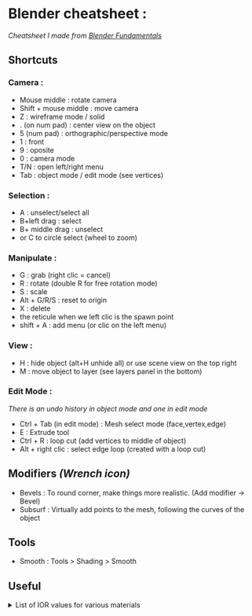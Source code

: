 # Blender cheatsheet :

*Cheatsheet I made from [Blender Fundamentals](https://www.youtube.com/playlist?list=PLa1F2ddGya_8V90Kd5eC5PeBjySbXWGK1)*

## Shortcuts

### Camera :
- Mouse middle : rotate camera
- Shift + mouse middle : move camera
- Z : wireframe mode / solid
- . (on num pad) : center view on the object
- 5 (num pad) : orthographic/perspective mode
- 1 : front
- 9 : oposite
- 0 : camera mode
- T/N : open left/right menu 
- Tab : object mode / edit mode (see vertices)

### Selection :
- A : unselect/select all
- B+left drag : select
- B+ middle drag : unselect
- or C to circle select (wheel to zoom) 

### Manipulate :
- G : grab (right clic = cancel)
- R : rotate (double R for free rotation mode)
- S : scale
- Alt + G/R/S : reset to origin
- X : delete
- the reticule when we left clic is the spawn point
- shift + A : add menu (or clic on the left menu)

### View :
- H : hide object (alt+H unhide all) or use scene view on the top right
- M : move object to layer (see layers panel in the bottom)

### Edit Mode :
*There is an undo history in object mode and one in edit mode*
- Ctrl + Tab (in edit mode) : Mesh select mode (face,vertex,edge)
- E : Extrude tool
- Ctrl + R : loop cut (add vertices to middle of object)
- Alt + right clic : select edge loop (created with a loop cut)


## Modifiers *(Wrench icon)*
- Bevels : To round corner, make things more realistic. (Add modifier -> Bevel)
- Subsurf : Virtually add  points to the mesh, following the curves of the object

## Tools
- Smooth : Tools > Shading > Smooth

## Useful
<details><summary>List of IOR values for various materials</summary>
<p>
* Acetone 1.36 
* Actinolite 1.618 
* Agate 1.544 
* Agate, Moss 1.540 
* Air 1.0002926 
* Alcohol 1.329 
* Alexandrite 1.745 
* Aluminum 1.44 
* Amber 1.546 
* Amblygonite 1.611 
* Amethyst 1.544 
* Anatase 2.490 
* Andalusite 1.641 
* Anhydrite 1.571 
* Apatite 1.632 
* Apophyllite 1.536 
* Aquamarine 1.577 
* Aragonite 1.530 
* Argon 1.000281 
* Asphalt 1.635 
* Augelite 1.574 
* Axinite 1.675 
* Azurite 1.730 
* Barite 1.636 
* Barytocalcite 1.684 
* Benitoite 1.757 
* Benzene 1.501 
* Beryl 1.577 
* Beryllonite 1.553 
* Brazilianite 1.603 
* Bromine (liq) 1.661 
* Bronze 1.18 
* Calcite 1.486 
* Cancrinite 1.491 
* Carbon Dioxide (gas) 1.000449 
* Carbon Disulfide 1.628 
* Carbon Tetrachloride 1.460 
* Cassiterite 1.997 
* Celestite 1.622 
* Cerussite 1.804 
* Ceylanite 1.770 
* Chalcedony 1.530 
* Chalk 1.510 
* Chalybite 1.630 
* Chlorine (gas) 1.000768 
* Chlorine (liq) 1.385 
* Chrome Green 2.4 
* Chrome Red 2.42 
* Chrome Yellow 2.31 
* Chromium 2.97 
* Chrysoberyl 1.745 
* Chrysocolla 1.500 
* Chrysoprase 1.534 
* Citrine 1.550 
* Clinozoisite 1.724 
* Cobalt Blue 1.74 
* Cobalt Green 1.97 
* Cobalt Violet 1.71 
* Colemanite 1.586 
* Copper 1.10 
* Copper Oxide 2.705 
* Coral 1.486 
* Cordierite 1.540 
* Corundum 1.766 
* Crocoite 2.310 
* Crystal 2.00 
* Cuprite 2.850 
* Danburite 1.633 
* Diamond 2.417 
* Diopside 1.680 
* Dolomite 1.503 
* Dumortierite 1.686 
* Ebonite 1.66 
* Ekanite 1.600 
* Elaeolite 1.532 
* Emerald 1.576 
* Emerald, Synth flux 1.561 
* Emerald, Synth hydro 1.568 
* Enstatite 1.663 
* Epidote 1.733 
* Ethanol 1.36 
* Ethyl Alcohol 1.36 
* Euclase 1.652 
* Feldspar, Adventurine 1.532 
* Feldspar, Albite 1.525 
* Feldspar, Amazonite 1.525 
* Feldspar, Labradorite 1.565 
* Feldspar, Microcline 1.525 
* Feldspar, Oligoclase 1.539 
* Feldspar, orthoclase 1.525 
* Fluoride 1.56 
* Fluorite 1.434 
* Formica 1.47 
* Garnet, Almandine 1.760 
* Garnet, Almandite 1.790 
* Garnet, Andradite 1.820 
* Garnet, Demantoid 1.880 
* Garnet, Grossular 1.738 
* Garnet, Hessonite 1.745 
* Garnet, Rhodolite 1.760 
* Garnet, Spessartite 1.810 
* Gaylussite 1.517 
* Glass 1.51714 
* Glass, Albite 1.4890 
* Glass, Crown 1.520 
* Glass, Crown, Zinc 1.517 
* Glass, Flint, Dense 1.66 
* Glass, Flint, Heaviest 1.89 
* Glass, Flint, Heavy 1.65548 
* Glass, Flint, Lanthanum 1.80 
* Glass, Flint, Light 1.58038 
* Glass, Flint, Medium 1.62725 
* Glycerine 1.473 
* Gold 0.47 
* Hambergite 1.559 
* Hauynite 1.502 
* Helium 1.000036 
* Hematite 2.940 
* Hemimorphite 1.614 
* Hiddenite 1.655 
* Howlite 1.586 
* Hydrogen (gas) 1.000140 
* Hydrogen (liq) 1.0974 
* Hypersthene 1.670 
* Ice 1.309 
* Idocrase 1.713 
* Iodine Crystal 3.34 
* Iolite 1.548 
* Iron 1.51 
* Ivory 1.540 
* Jade, Nephrite 1.610 
* Jadeite 1.665 
* Jasper 1.540 
* Jet 1.660 
* Kornerupine 1.665 
* Kunzite 1.655 
* Kyanite 1.715 
* Lapis Gem 1.500 
* Lapis Lazuli 1.61 
* Lazulite 1.615 
* Lead 2.01 
* Leucite 1.509 
* Magnesite 1.515 
* Malachite 1.655 
* Meerschaum 1.530 
* Mercury (liq) 1.62 
* Methanol 1.329 
* Moldavite 1.500 
* Moonstone, Adularia 1.525 
* Moonstone, Albite 1.535 
* Natrolite 1.480 
* Nephrite 1.600 
* Nitrogen (gas) 1.000297 
* Nitrogen (liq) 1.2053 
* Nylon 1.53 
* Obsidian 1.489 
* Olivine 1.670 
* Onyx 1.486 
* Opal 1.450 
* Oxygen (gas) 1.000276 
* Oxygen (liq) 1.221 
* Painite 1.787 
* Pearl 1.530 
* Periclase 1.740 
* Peridot 1.654 
* Peristerite 1.525 
* Petalite 1.502 
* Phenakite 1.650 
* Phosgenite 2.117 
* Plastic 1.460 
* Plexiglas 1.50 
* Polystyrene 1.55 
* Prase 1.540 
* Prasiolite 1.540 
* Prehnite 1.610 
* Proustite 2.790 
* Purpurite 1.840 
* Pyrite 1.810 
* Pyrope 1.740 
* Quartz 1.544 
* Quartz, Fused 1.45843 
* Rhodizite 1.690 
* Rhodonite 1.735 
* Rock Salt 1.544 
* Rubber, Natural 1.5191 
* Ruby 1.760 
* Rutile 2.62 
* Sanidine 1.522 
* Sapphire 1.760 
* Scapolite 1.540 
* Scapolite, Yellow 1.555 
* Scheelite 1.920 
* Selenium, Amorphous 2.92 
* Serpentine 1.560 
* Shell 1.530 
* Silicon 4.24 
* Sillimanite 1.658 
* Silver 0.18 
* Sinhalite 1.699 
* Smaragdite 1.608 
* Smithsonite 1.621 
* Sodalite 1.483 
* Sodium Chloride 1.544 
* Sphalerite 2.368 
* Sphene 1.885 
* Spinel 1.712 
* Spodumene 1.650 
* Staurolite 1.739 
* Steatite 1.539 
* Steel 2.50 
* Stichtite 1.520 
* Strontium Titanate 2.410 
* Styrofoam 1.595 
* Sulphur 1.960 
* Synthetic Spinel 1.730 
* Taaffeite 1.720 
* Tantalite 2.240 
* Tanzanite 1.691 
* Teflon 1.35 
* Thomsonite 1.530 
* Tiger eye 1.544 
* Topaz 1.620 
* Topaz, Blue 1.610 
* Topaz, Pink 1.620 
* Topaz, White 1.630 
* Topaz, Yellow 1.620 
* Tourmaline 1.624 
* Tremolite 1.600 
* Tugtupite 1.496 
* Turpentine 1.472 
* Turquoise 1.610 
* Ulexite 1.490 
* Uvarovite 1.870 
* Variscite 1.550 
* Vivianite 1.580 
* Wardite 1.590 
* Water (gas) 1.000261 
* Water 100'C 1.31819 
* Water 20'C 1.33335 
* Water 35'C (Room temp) 1.33157 
* Willemite 1.690 
* Witherite 1.532 
* Wulfenite 2.300 
* Zincite 2.010 
* Zircon, High 1.960 
* Zircon, Low 1.800 
* Zirconia, Cubic 2.170 
* 
* Liquids 
* Acetone 1.36 
* Alcohol, Ethyl (grain) 1.36 
* Alcohol, Methyl (wood) 1.329 
* Beer 1.345 
* Carbonated Beverages 1.34 - 1.356 
* Fruit Juice 
* Chlorine (liq) 1.385 
* Cranberry Juice (25%) 1.351 
* Glycerin 1.473 
* Honey, 13% water content 1.504 
* Honey, 17% water content 1.494 
* Honey, 21% water content 1.484 
* Ice 1.309 
* Milk 1.35 
* Oil, Clove 1.535 
* Oil, Lemon 1.481 
* Oil, Neroli 1.482 
* Oil, Orange 1.473 
* Oil, Safflower 1.466 
* Oil, vegetable (50° C) 1.47 
* Oil of Wintergreen 1.536 
* Rum, White 1.361 
* Shampoo 1.362 
* Sugar Solution 30% 1.38 
* Sugar Solution 80% 1.49 
* Turpentine 1.472 
* Vodka 1.363 
* Water (0° C) 1.33346 
* Water (100° C) 1.31766 
* Water (20° C) 1.33283 
* Whisky 1.356 
* 
* Minerals & Gemstones 
* Alexandrite 1.746 - 1.755 
* Almandine 1.75 - 1.83 
* Amber 1.539 - 1.545 
* Amethyst 1.532 - 1.554 
* Ammolite 1.52 -1.68 
* Andalusite 1.629 - 1.650 
* Apatite 1.632 - 1.42 
* Aquamarine 1.567-1.590 
* Axenite 1.674 - 1.704 
* Beryl 1.57 - 1.60 
* Beryl, Red 1.570 - 1.598 
* Chalcedony 1.544 - 1.553 
* Chrome Tourmaline, 1.61 - 1.64 
* Citrine 1.532 - 1.554 
* Clinohumite 1.625 - 1.675 
* Coral 1.486 - 1.658 
* Crystal 2.000 
* Crysoberyl, Catseye 1.746 - 1.755 
* Danburite 1.627 - 1.641 
* Diamond 2.417 
* Emerald 1.560 - 1.605 
* Emerald Catseye 1.560 - 1.605 
* Flourite 1.434 
* Garnet, Andradite 1.88 - 1.94 
* Garnet, Demantiod 1.880 - 1.9 
* Garnet, Mandarin 1.790 - 1.8 
* Garnet, Pyrope 1.73 - 1.76 
* Garnet, Rhodolite 1.740 - 1.770 
* Garnet, Tsavorite 1.739 - 1.744 
* Garnet, Uvarovite 1.74 - 1.87 
* Hauyn 1.490 - 1.505 
* Iolite 1.522 - 1.578 
* Jade, Jadeite 1.64 - 1.667 
* Jade, Nephrite 1.600 - 1.641 
* Jet 1.660 
* Kunzite 1.660 - 1.676 
* Labradorite 1.560 - 1.572 
* Lapis Lazuli 1.50 - 1.55 
* Moonstone 1.518 - 1.526 
* Morganite 1.585 - 1.594 
* Obsidian 1.50 
* Opal, Black 1.440 - 1.460 
* Opal, Fire 1.430 - 1.460 
* Opal, White 1.440 - 1.460 
* Oregon Sunstone 1.560 - 1.572 
* Padparadja 1.760 - 1.773 
* Peridot 1.635 - 1.690 
* Quartz 1.544 - 1.553 
* Ruby 1.757 - 1.779 
* Sapphire 1.757 - 1.779 
* Sapphire, Star 1.760 - 1.773 
* Spessarite 1.79 - 1.81 
* Spinel 1.712 - 1.717 
* Spinel, Blue 1.712 - 1.747 
* Spinel, Red 1.708 - 1.735 
* Star Ruby 1.76 - 1.773 
* Tanzanite 1.690-1.7 
* Tanzanite 1.692 - 1.700 
* Topaz 1.607 - 1.627 
* Topaz, Imperial 1.605-1.640 
* Tourmaline 1.603 - 1.655 
* Tourmaline, Blue 1.61 - 1.64 
* Tourmaline, Catseye 1.61 - 1.64 
* Tourmaline, Green 1.61 - 1.64 
* Tourmaline, Paraiba 1.61 - 1.65 
* Tourmaline, Red 1.61 - 1.64 
* Zircon 1.777 - 1.987 
* Zirconia, Cubic 2.173 - 2.21 
* 
* Transparent materials 
* Eye, Aqueous humor 1.33 
* Eye, Cornea 1.38 
* Eye, Lens 1.41 
* Eye, Vitreous humor 1.34 
* Glass, Arsenic Trisulfide 2.04 
* Glass, Crown (common) 1.52 
* Glass, Flint, 29% lead 1.569 
* Glass, Flint, 55% lead 1.669 
* Glass, Flint, 71% lead 1.805 
* Glass, Fused Silica 1.459 
* Glass, Pyrex 1.474 
* Lucite 1.495 
* Nylon 1.53 
* Obsidian 1.50 
* Plastic 1.460 - 1.55 
* Plexiglas 1.488 
* Salt 1.516 
* 
* Metals 
* Aluminum 1.39 
* Copper 2.43 
* Gold 0.166 
* Mylar 1.65 
* Nickel 1.08 
* Platinum 2.33 
* Silver 1.35 
* Titanium 2.16 
* 
* Vacuum 1.0000 
* Air 1.0003 
* Ice 1.31 
* Water 1.333 
* Ethyl Alcohol 1.36 
* Plexiglas 1.51 
* Crown Glass 1.52 
* Light Flint Glass 1.58 
* Dense Flint Glass 1.66 
* Zircon 1.923 
* Diamond 2.417 
* Rutile 2.907 
* Gallium phosphide 3.50 
* 
* Various household liquids 
* Glycerin 1,367 
* All Purpose Orange Cleaner (Pathmark Brand) 1,293 
* Degreaser 1.377 
* Shower Gel 1.51 
* Baby Wash 1.26 
* 
* Vacuum 1 (exactly) 
* Helium 1.000036 
* Air @ STP 1.0002926 
* Carbon dioxide 1.00045 
* Water Ice 1.31 
* Liquid Water (20°C) 1.332986 
* Cryolite 1.338 
* Acetone 1.36 
* Ethanol 1.36 
* Teflon 1.35 - 1.38 
* Glycerol 1.4729 
* Acrylic glass 1.490 - 1.492 
* Rock salt 1.516 
* Crown glass (pure) 1.50 - 1.54 
* Salt (NaCl) 1.544 
* Polycarbonate 1.584 - 1.586 
* PMMA 1.4893 - 1.4899 
* PETg 1.57 
* PET 1.5750 
* Flint glass (pure) 1.60 - 1.62 
* Crown glass (impure) 1.485 - 1.755 
* Bromine 1.661 
* Flint glass (impure) 1.523 - 1.925 
* Cubic zirconia 2.15 - 2.18 
* Diamond 2.419 
* Moissanite 2.65 - 2.69 
* Cinnabar (Mercury sulfide) 3.02 
* Gallium(III) phosphide 3.5 
* Gallium(III) arsenide 3.927 
* Silicon 4.01 
* 
* Acetone 1.36 
* Actinolite 1.618 
* Agalmatoite 1.550 
* Agate 1.544 
* Agate, Moss 1.540 
* Air 1.0002926 
* Alcohol 1.329 
* Alexandrite 1.745 
* Aluminum 1.44 
* Amber 1.546 
* Amblygonite 1.611 
* Amethyst 1.544 
* Anatase 2.490 
* Andalusite 1.641 
* Anhydrite 1.571 
* Apatite 1.632 
* Apophyllite 1.536 
* Aquamarine 1.577 
* Aragonite 1.530 
* Argon 1.000281 
* Asphalt 1.635 
* Augelite 1.574 
* Axinite 1.675 
* Azurite 1.730 
* Barite 1.636 
* Barytocalcite 1.684 
* Benitoite 1.757 
* Benzene 1.501 
* Beryl 1.577 
* Beryllonite 1.553 
* Brazilianite 1.603 
* Bromine (liq) 1.661 
* Bronze 1.18 
* Brownite 1.567 
* Calcite 1.486 
* Calspar 1.486 
* Cancrinite 1.491 
* Carbon Dioxide (gas) 1.000449 
* Carbon Disulfide 1.628 
* Carbon Tetrachloride 1.460 
* Cassiterite 1.997 
* Celestite 1.622 
* Cerussite 1.804 
* Ceylanite 1.770 
* Chalcedony 1.530 
* Chalk 1.510 
* Chalybite 1.630 
* Chlorine (gas) 1.000768 
* Chlorine (liq) 1.385 
* Chrome Green 2.4 
* Chrome Red 2.42 
* Chrome Yellow 2.31 
* Chromium 2.97 
* Chrysoberyl 1.745 
* Chrysocolla 1.500 
* Chrysoprase 1.534 
* Citrine 1.550 
* Clinozoisite 1.724 
* Cobalt Blue 1.74 
* Cobalt Green 1.97 
* Cobalt Violet 1.71 
* Colemanite 1.586 
* Copper 1.10 
* Copper Oxide 2.705 
* Coral 1.486 
* Cordierite 1.540 
* Corundum 1.766 
* Crocoite 2.310 
* Crystal 2.00 
* Cuprite 2.850 
* Danburite 1.633 
* Diamond 2.417 
* Diopside 1.680 
* Dolomite 1.503 
* Dumortierite 1.686 
* Ebonite 1.66 
* Ekanite 1.600 
* Elaeolite 1.532 
* Emerald 1.576 
* Emerald, Synth flux 1.561 
* Emerald, Synth hydro 1.568 
* Enstatite 1.663 
* Epidote 1.733 
* Ethanol 1.36 
* Ethyl Alcohol 1.36 
* Euclase 1.652 
* Fabulite 2.409 
* Feldspar, Adventurine 1.532 
* Feldspar, Albite 1.525 
* Feldspar, Amazonite 1.525 
* Feldspar, Labradorite 1.565 
* Feldspar, Microcline 1.525 
* Feldspar, Oligoclase 1.539 
* Feldspar, Orthoclase 1.525 
* Fluoride 1.56 
* Fluorite 1.434 
* Formica 1.47 
* Garnet, Almandine 1.760 
* Garnet, Almandite 1.790 
* Garnet, Andradite 1.820 
* Garnet, Demantoid 1.880 
* Garnet, Grossular 1.738 
* Garnet, Hessonite 1.745 
* Garnet, Rhodolite 1.760 
* Garnet, Spessartite 1.810 
* Gaylussite 1.517 
* Glass 1.51714 
* Glass, Albite 1.4890 
* Glass, Crown 1.520 
* Glass, Crown, Zinc 1.517 
* Glass, Flint, Dense 1.66 
* Glass, Flint, Heaviest 1.89 
* Glass, Flint, Heavy 1.65548 
* Glass, Flint, Lanthanum 1.80 
* Glass, Flint, Light 1.58038 
* Glass, Flint, Medium 1.62725 
* Glycerine 1.473 
* Gold 0.47 
* Hambergite 1.559 
* Hauynite 1.502 
* Helium 1.000036 
* Hematite 2.940 
* Hemimorphite 1.614 
* Hiddenite 1.655 
* Howlite 1.586 
* Hydrogen (gas) 1.000140 
* Hydrogen (liq) 1.0974 
* Hypersthene 1.670 
* Ice 1.309 
* Idocrase 1.713 
* Iodine Crystal 3.34 
* Iolite 1.548 
* Iron 1.51 
* Ivory 1.540 
* Jade, Nephrite 1.610 
* Jadeite 1.665 
* Jasper 1.540 
* Jet 1.660 
* Kornerupine 1.665 
* Kunzite 1.655 
* Kyanite 1.715 
* Lapis Gem 1.500 
* Lapis Lazuli 1.61 
* Lazulite 1.615 
* Lead 2.01 
* Leucite 1.509 
* Magnesite 1.515 
* Malachite 1.655 
* Meerschaum 1.530 
* Mercury (liq) 1.62 
* Methanol 1.329 
* Moldavite 1.500 
* Moonstone, Adularia 1.525 
* Moonstone, Albite 1.535 
* Natrolite 1.480 
* Nephrite 1.600 
* Nitrogen (gas) 1.000297 
* Nitrogen (liq) 1.2053 
* Nylon 1.53 
* Obsidian 1.489 
* Olivine 1.670 
* Onyx 1.486 
* Opal 1.450 
* Oxygen (gas) 1.000276 
* Oxygen (liq) 1.221 
* Painite 1.787 
* Pearl 1.530 
* Periclase 1.740 
* Peridot 1.654 
* Peristerite 1.525 
* Petalite 1.502 
* Phenakite 1.650 
* Phosgenite 2.117 
* Plastic 1.460 
* Plexiglas 1.50 
* Polystyrene 1.55 
* Prase 1.540 
* Prasiolite 1.540 
* Prehnite 1.610 
* Proustite 2.790 
* Purpurite 1.840 
* Pyrite 1.810 
* Pyrope 1.740 
* Quartz 1.544 
* Quartz, Fused 1.45843 
* Rhodizite 1.690 
* Rhodochrisite 1.600 
* Rhodonite 1.735 
* Rock Salt 1.544 
* Rubber, Natural 1.5191 
* Ruby 1.760 
* Rutile 2.62 
* Sanidine 1.522 
* Sapphire 1.760 
* Scapolite 1.540 
* Scapolite, Yellow 1.555 
* Scheelite 1.920 
* Selenium, Amorphous 2.92 
* Serpentine 1.560 
* Shell 1.530 
* Silicon 4.24 
* Sillimanite 1.658 
* Silver 0.18 
* Sinhalite 1.699 
* Smaragdite 1.608 
* Smithsonite 1.621 
* Sodalite 1.483 
* Sodium Chloride 1.544 
* Sphalerite 2.368 
* Sphene 1.885 
* Spinel 1.712 
* Spodumene 1.650 
* Staurolite 1.739 
* Steatite 1.539 
* Steel 2.50 
* Stichtite 1.520 
* Strontium Titanate 2.410 
* Styrofoam 1.595 
* Sulphur 1.960 
* Synthetic Spinel 1.730 
* Taaffeite 1.720 
* Tantalite 2.240 
* Tanzanite 1.691 
* Teflon 1.35 
* Thomsonite 1.530 
* Tiger eye 1.544 
* Topaz 1.620 
* Topaz, Blue 1.610 
* Topaz, Pink 1.620 
* Topaz, White 1.630 
* Topaz, Yellow 1.620 
* Tourmaline 1.624 
* Tremolite 1.600 
* Tugtupite 1.496 
* Turpentine 1.472 
* Turquoise 1.610 
* Ulexite 1.490 
* Uvarovite 1.870 
* Variscite 1.550 
* Vivianite 1.580 
* Wardite 1.590 
* Water (gas) 1.000261 
* Water 100'C 1.31819 
* Water 20'C 1.33335 
* Water 35'C (Room temp) 1.33157 
* Willemite 1.690 
* Witherite 1.532 
* Wulfenite 2.300 
* Zincite 2.010 
* Zircon, High 1.960 
* Zircon, Low 1.800 
* Zirconia, Cubic 2.170
* 
* / Magnus
* Magnus3D
* 07 July 2007, 10:14 PM
* Part 2/2
* 
* Sorted by refractive index: 
* Silver 0.18 
* Gold 0.47 
* Helium 1.000036 
* Hydrogen (gas) 1.00014 
* Water (gas) 1.000261 
* Oxygen (gas) 1.000276 
* Argon 1.000281 
* Air 1.0002926 
* Nitrogen (gas) 1.000297 
* Carbon Dioxide (gas) 1.000449 
* Chlorine (gas) 1.000768 
* Hydrogen (liq) 1.0974 
* Copper 1.1 
* Bronze 1.18 
* Nitrogen (liq) 1.2053 
* Oxygen (liq) 1.221 
* Ice 1.309 
* Water 100'C 1.31819 
* Alcohol 1.329 
* Methanol 1.329 
* Water 35'C (Room temp) 1.33157 
* Water 20'C 1.33335 
* Teflon 1.35 
* Acetone 1.36 
* Ethanol 1.36 
* Ethyl Alcohol 1.36 
* Chlorine (liq) 1.385 
* Fluorite 1.434 
* Aluminum 1.44 
* Opal 1.45 
* Quartz, Fused 1.45843 
* Carbon Tetrachloride 1.46 
* Plastic 1.46 
* Formica 1.47 
* Turpentine 1.472 
* Glycerine 1.473 
* Natrolite 1.48 
* Sodalite 1.483 
* Calcite 1.486 
* Calspar 1.486 
* Coral 1.486 
* Onyx 1.486 
* Glass, Albite 1.489 
* Obsidian 1.489 
* Ulexite 1.49 
* Cancrinite 1.491 
* Tugtupite 1.496 
* Chrysocolla 1.5 
* Lapis Gem 1.5 
* Moldavite 1.5 
* Plexiglas 1.5 
* Benzene 1.501 
* Hauynite 1.502 
* Petalite 1.502 
* Dolomite 1.503 
* Leucite 1.509 
* Chalk 1.51 
* Iron 1.51 
* Magnesite 1.515 
* Gaylussite 1.517 
* Glass, Crown, Zinc 1.517 
* Glass 1.51714 
* Rubber, Natural 1.5191 
* Glass, Crown 1.52 
* Stichtite 1.52 
* Sanidine 1.522 
* Feldspar, Albite 1.525 
* Feldspar, Amazonite 1.525 
* Feldspar, Microcline 1.525 
* Feldspar, Orthoclase 1.525 
* Moonstone, Adularia 1.525 
* Peristerite 1.525 
* Aragonite 1.53 
* Chalcedony 1.53 
* Meerschaum 1.53 
* Nylon 1.53 
* Pearl 1.53 
* Shell 1.53 
* Thomsonite 1.53 
* Elaeolite 1.532 
* Feldspar, Adventurine 1.532 
* Witherite 1.532 
* Chrysoprase 1.534 
* Moonstone, Albite 1.535 
* Apophyllite 1.536 
* Feldspar, Oligoclase 1.539 
* Steatite 1.539 
* Agate, Moss 1.54 
* Cordierite 1.54 
* Ivory 1.54 
* Jasper 1.54 
* Prase 1.54 
* Prasiolite 1.54 
* Scapolite 1.54 
* Agate 1.544 
* Amethyst 1.544 
* Quartz 1.544 
* Rock Salt 1.544 
* Sodium Chloride 1.544 
* Tiger eye 1.544 
* Amber 1.546 
* Iolite 1.548 
* Agalmatoite 1.55 
* Citrine 1.55 
* Polystyrene 1.55 
* Variscite 1.55 
* Beryllonite 1.553 
* Scapolite, Yellow 1.555 
* Hambergite 1.559 
* Fluoride 1.56 
* Serpentine 1.56 
* Emerald, Synth flux 1.561 
* Feldspar, Labradorite 1.565 
* Brownite 1.567 
* Emerald, Synth hydro 1.568 
* Anhydrite 1.571 
* Augelite 1.574 
* Emerald 1.576 
* Aquamarine 1.577 
* Beryl 1.577 
* Vivianite 1.58 
* Glass, Flint, Light 1.58038 
* Colemanite 1.586 
* Howlite 1.586 
* Wardite 1.59 
* Styrofoam 1.595 
* Ekanite 1.6 
* Nephrite 1.6 
* Rhodochrisite 1.6 
* Tremolite 1.6 
* Brazilianite 1.603 
* Smaragdite 1.608 
* Jade, Nephrite 1.61 
* Lapis Lazuli 1.61 
* Prehnite 1.61 
* Topaz, Blue 1.61 
* Turquoise 1.61 
* Amblygonite 1.611 
* Hemimorphite 1.614 
* Lazulite 1.615 
* Actinolite 1.618 
* Mercury (liq) 1.62 
* Topaz 1.62 
* Topaz, Pink 1.62 
* Topaz, Yellow 1.62 
* Smithsonite 1.621 
* Celestite 1.622 
* Tourmaline 1.624 
* Glass, Flint, Medium 1.62725 
* Carbon Disulfide 1.628 
* Chalybite 1.63 
* Topaz, White 1.63 
* Apatite 1.632 
* Danburite 1.633 
* Asphalt 1.635 
* Barite 1.636 
* Andalusite 1.641 
* Phenakite 1.65 
* Spodumene 1.65 
* Euclase 1.652 
* Peridot 1.654 
* Hiddenite 1.655 
* Kunzite 1.655 
* Malachite 1.655 
* Glass, Flint, Heavy 1.65548 
* Sillimanite 1.658 
* Ebonite 1.66 
* Glass, Flint, Dense 1.66 
* Jet 1.66 
* Bromine (liq) 1.661 
* Enstatite 1.663 
* Jadeite 1.665 
* Kornerupine 1.665 
* Hypersthene 1.67 
* Olivine 1.67 
* Axinite 1.675 
* Diopside 1.68 
* Barytocalcite 1.684 
* Dumortierite 1.686 
* Rhodizite 1.69 
* Willemite 1.69 
* Tanzanite 1.691 
* Sinhalite 1.699 
* Cobalt Violet 1.71 
* Spinel 1.712 
* Idocrase 1.713 
* Kyanite 1.715 
* Taaffeite 1.72 
* Clinozoisite 1.724 
* Azurite 1.73 
* Synthetic Spinel 1.73 
* Epidote 1.733 
* Rhodonite 1.735 
* Silver 0.18 
* Gold 0.47 
* Helium 1.000036 
* Hydrogen (gas) 1.00014 
* Water (gas) 1.000261 
* Oxygen (gas) 1.000276 
* Argon 1.000281 
* Air 1.0002926 
* Nitrogen (gas) 1.000297 
* Carbon Dioxide (gas) 1.000449 
* Chlorine (gas) 1.000768 
* Hydrogen (liq) 1.0974 
* Copper 1.1 
* Bronze 1.18 
* Nitrogen (liq) 1.2053 
* Oxygen (liq) 1.221 
* Ice 1.309 
* Water 100'C 1.31819 
* Alcohol 1.329 
* Methanol 1.329 
* Water 35'C (Room temp) 1.33157 
* Water 20'C 1.33335 
* Teflon 1.35 
* Acetone 1.36 
* Ethanol 1.36 
* Ethyl Alcohol 1.36 
* Chlorine (liq) 1.385 
* Fluorite 1.434 
* Aluminum 1.44 
* Opal 1.45 
* Quartz, Fused 1.45843 
* Carbon Tetrachloride 1.46 
* Plastic 1.46 
* Formica 1.47 
* Turpentine 1.472 
* Glycerine 1.473 
* Natrolite 1.48 
* Sodalite 1.483 
* Calcite 1.486 
* Calspar 1.486 
* Coral 1.486 
* Onyx 1.486 
* Glass, Albite 1.489 
* Obsidian 1.489 
* Ulexite 1.49 
* Cancrinite 1.491 
* Tugtupite 1.496 
* Chrysocolla 1.5 
* Lapis Gem 1.5 
* Moldavite 1.5 
* Plexiglas 1.5 
* Benzene 1.501 
* Hauynite 1.502 
* Petalite 1.502 
* Dolomite 1.503 
* Leucite 1.509 
* Chalk 1.51 
* Iron 1.51 
* Magnesite 1.515 
* Gaylussite 1.517 
* Glass, Crown, Zinc 1.517 
* Glass 1.51714 
* Rubber, Natural 1.5191 
* Glass, Crown 1.52 
* Stichtite 1.52 
* Sanidine 1.522 
* Feldspar, Albite 1.525 
* Feldspar, Amazonite 1.525 
* Feldspar, Microcline 1.525 
* Feldspar, Orthoclase 1.525 
* Moonstone, Adularia 1.525 
* Peristerite 1.525 
* Aragonite 1.53 
* Chalcedony 1.53 
* Meerschaum 1.53 
* Nylon 1.53 
* Pearl 1.53 
* Shell 1.53 
* Thomsonite 1.53 
* Elaeolite 1.532 
* Feldspar, Adventurine 1.532 
* Witherite 1.532 
* Chrysoprase 1.534 
* Moonstone, Albite 1.535 
* Apophyllite 1.536 
* Feldspar, Oligoclase 1.539 
* Steatite 1.539 
* Agate, Moss 1.54 
* Cordierite 1.54 
* Ivory 1.54 
* Jasper 1.54 
* Prase 1.54 
* Prasiolite 1.54 
* Scapolite 1.54 
* Agate 1.544 
* Amethyst 1.544 
* Quartz 1.544 
* Rock Salt 1.544 
* Sodium Chloride 1.544 
* Tiger eye 1.544 
* Amber 1.546 
* Iolite 1.548 
* Agalmatoite 1.55 
* Citrine 1.55 
* Polystyrene 1.55 
* Variscite 1.55 
* Beryllonite 1.553 
* Scapolite, Yellow 1.555 
* Hambergite 1.559 
* Fluoride 1.56 
* Serpentine 1.56 
* Emerald, Synth flux 1.561 
* Feldspar, Labradorite 1.565 
* Brownite 1.567 
* Emerald, Synth hydro 1.568 
* Anhydrite 1.571 
* Augelite 1.574 
* Emerald 1.576 
* Aquamarine 1.577 
* Beryl 1.577 
* Vivianite 1.58 
* Glass, Flint, Light 1.58038 
* Colemanite 1.586 
* Howlite 1.586 
* Wardite 1.59 
* Styrofoam 1.595 
* Ekanite 1.6 
* Nephrite 1.6 
* Rhodochrisite 1.6 
* Tremolite 1.6 
* Brazilianite 1.603 
* Smaragdite 1.608 
* Jade, Nephrite 1.61 
* Lapis Lazuli 1.61 
* Prehnite 1.61 
* Topaz, Blue 1.61 
* Turquoise 1.61 
* Amblygonite 1.611 
* Hemimorphite 1.614 
* Lazulite 1.615 
* Actinolite 1.618 
* Mercury (liq) 1.62 
* Topaz 1.62 
* Topaz, Pink 1.62 
* Topaz, Yellow 1.62 
* Smithsonite 1.621 
* Celestite 1.622 
* Tourmaline 1.624 
* Glass, Flint, Medium 1.62725 
* Carbon Disulfide 1.628 
* Chalybite 1.63 
* Topaz, White 1.63 
* Apatite 1.632 
* Danburite 1.633 
* Asphalt 1.635 
* Barite 1.636 
* Andalusite 1.641 
* Phenakite 1.65 
* Spodumene 1.65 
* Euclase 1.652 
* Peridot 1.654 
* Hiddenite 1.655 
* Kunzite 1.655 
* Malachite 1.655 
* Glass, Flint, Heavy 1.65548 
* Sillimanite 1.658 
* Ebonite 1.66 
* Glass, Flint, Dense 1.66 
* Jet 1.66 
* Bromine (liq) 1.661 
* Enstatite 1.663 
* Jadeite 1.665 
* Kornerupine 1.665 
* Hypersthene 1.67 
* Olivine 1.67 
* Axinite 1.675 
* Diopside 1.68 
* Barytocalcite 1.684 
* Dumortierite 1.686 
* Rhodizite 1.69 
* Willemite 1.69 
* Tanzanite 1.691 
* Sinhalite 1.699 
* Cobalt Violet 1.71 
* Spinel 1.712 
* Idocrase 1.713 
* Kyanite 1.715 
* Taaffeite 1.72 
* Clinozoisite 1.724 
* Azurite 1.73 
* Synthetic Spinel 1.73 
* Epidote 1.733 
* Rhodonite 1.735 
* Garnet, Grossular 1.738 
* Staurolite 1.739 
* Cobalt Blue 1.74 
* Periclase 1.74 
* Pyrope 1.74 
* Alexandrite 1.745 
* Chrysoberyl 1.745 
* Garnet, Hessonite 1.745 
* Benitoite 1.757 
* Garnet, Almandine 1.76 
* Garnet, Rhodolite 1.76 
* Ruby 1.76 
* Sapphire 1.76 
* Corundum 1.766 
* Ceylanite 1.77 
* Painite 1.787 
* Garnet, Almandite 1.79 
* Glass, Flint, Lanthanum 1.8 
* Zircon, Low 1.8 
* Cerussite 1.804 
* Garnet, Spessartite 1.81 
* Pyrite 1.81 
* Garnet, Andradite 1.82 
* Purpurite 1.84 
* Uvarovite 1.87 
* Garnet, Demantoid 1.88 
* Sphene 1.885 
* Glass, Flint, Heaviest 1.89 
* Scheelite 1.92 
* Sulphur 1.96 
* Zircon, High 1.96 
* Cobalt Green 1.97 
* Cassiterite 1.997 
* Crystal 2 
* Lead 2.01 
* Zincite 2.01 
* Phosgenite 2.117 
* Zirconia, Cubic 2.17 
* Tantalite 2.24 
* Wulfenite 2.3 
* Chrome Yellow 2.31 
* Crocoite 2.31 
* Sphalerite 2.368 
* Chrome Green 2.4 
* Fabulite 2.409 
* Strontium Titanate 2.41 
* Diamond 2.417 
* Chrome Red 2.42 
* Anatase 2.49 
* Steel 2.5 
* Rutile 2.62 
* Copper Oxide 2.705 
* Proustite 2.79 
* Cuprite 2.85 
* Selenium, Amorphous 2.92 
* Hematite 2.94 
* Chromium 2.97 
* Iodine Crystal 3.34 
* Silicon 4.24 
* 
* Almandine 1.830 
* Andradite 1.887 
* Apatite 1.624- 1.667 
* Aragonite 1.530 - 1.686 
* Barite 1.636 - 1.648 
* Beryl 1.565 - 1.598 
* Calcite 1.486 - 1.740 
* Cerussite 1.804 - 2.079 
* Chrysoberyl 1.746 - 1.756 
* Corundum 1.759 - 1.772 
* Diamond 2.418 
* Fluorite 1.434 
* Grossularite 1.734 
* Gypsum 1.519 - 1.531 
* Halite 1.544 
* Microcline 1.514 - 1.539 
* Olivine 1.63 - 1.88 
* Opal 1.41 - 1.46 
* Quartz 1.544 - 1.553 
* Rhodochrosite 1.597 - 1.816 
* Rutile 2.605 - 2.901 
* Scapolite 1.546 - 1.600 
* Sodalite 1.483 - 1.487 
* Spessartine 1.800 
* Sphalerite 2.369 
* Sphene 1.843 - 2.110 
* Spinel 1.719 
* Topaz 1.606 - 1.638 
* Tourmaline 1.635 - 1.675 
* Zircon 1.923 - 2.015 
* 
* Table 1: Index of refraction of water as a 
* function of wave length and water temperature. 
* ---------------------------------------------- 
* Wave Length 
* (Angstroms) T=10 C T=20 C T=30 C 
* 
* 7065 1.3307 1.3300 1.3290 
* 5893 1.3337 1.3330 1.3319 
* 5016 1.3371 1.3364 1.3353 
* 4047 1.3435 1.3427 1.3417 
* 
* Vaccuum 1.000000 
* Helium 1.000036 
* Hydrogen 1.000140 
* Oxygen 1.000276 
* Argon 1.000281 
* Air 1.0002926 
* Nitrogen 1.000297 
* Carbon Dioxide 1.000449 
* Liquid Hydrogen 1.0974 
* Liquid Nitrogen 1.2053 
* Water at 00C 1.309 
* Water at 1000C 1.31819 
* Alcohol 1.329 
* Water 350C 1.33157 
* Acetone 1.36 
* Ethyl Alcohol 1.36 
* Chlorine 1.385 
* Fluorite 1.434 
* Opal 1.450 
* Quartz 1.45843 
* Carbon Tetrachloride 1.460 
* Plastic 1.460 
* Turpentine 1.472 
* Glycerine 1.473 
* Plexiglass 1.50 
* Benzene 1.501 
* Glass 1.51714 
* Ruby 1.760 
* Sapphire 1.760 
* Sulphur 1.960 
* Crystal 2.00 
* Diamond 2.417 
* Steel 2.50 
* Silicon 4.24 
* 
* Nylon 1.53 
* Obsidian 1.50 
* Plastic 1.460 - 1.55 
* Plexiglas 1.488 
* Salt 1.516 
* Glass, Flint, 29% lead 1.569 
* Glass, Flint, 55% lead 1.669 
* Glass, Flint, 71% lead 1.805 
* Glass, Fused Silica 1.459 
* Glass, Pyrex 1.474 
* Lucite 1.495 
* Acetone 1.36 
* Alcohol, Ethyl (grain) 1.36 
* Alcohol, Methyl (wood) 1.329 
* Beer 1.345 
* Carbonated Beverages 1.34 - 1.356 
* Fruit Juice 
* Chlorine (liq) 1.385 
* Cranberry Juice (25%) 1.351 
* Glycerin 1.473 
* Honey, 13% water content 1.504 
* Honey, 17% water content 1.494 
* Honey, 21% water content 1.484 
* Ice 1.309 
* Milk 1.35 
* Oil, Clove 1.535 
* Oil, Lemon 1.481 
* Oil, Neroli 1.482 
* Oil, Orange 1.473 
* Oil, Safflower 1.466 
* Oil, vegetable (50° C) 1.47 
* Oil of Wintergreen 1.536 
* Rum, White 1.361 
* Shampoo 1.362 
* Sugar Solution 30% 1.38 
* Sugar Solution 80% 1.49 
* Turpentine 1.472 
* Vodka 1.363 
* Water (0° C) 1.33346 
* Water (100° C) 1.31766 
* Water (20° C) 1.33283 
* Whisky 1.356 
* Aluminum 1.39 
* Copper 2.43 
* Gold 0.47 
* Mylar 1.65 
* Nickel 1.08 
* Platinum 2.33 
* Silver 1.35 
* Titanium 2.16 
* Agate 1.544 - 1.553 
* Alexandrite 1.746 - 1.755 
* Almandine 1.75 - 1.83 
* Amber 1.539 - 1.545 
* Amethyst 1.532 - 1.554 
* Ammolite 1.52 -1.68 
* Andalusite 1.629 - 1.650 
* Apatite 1.632 - 1.42 
* Aquamarine 1.567-1.590 
* Axenite 1.674 - 1.704 
* Beryl 1.57 - 1.60 
* Beryl, Red 1.570 - 1.598 
* Chalcedony 1.544 - 1.553 
* Chrome Tourmaline, 1.61 - 1.64 
* Citrine 1.532 - 1.554 
* Clinohumite 1.625 - 1.675 
* Coral 1.486 - 1.658 
* Crystal 2.000 
* Crysoberyl, Catseye 1.746 - 1.755 
* Danburite 1.627 - 1.641 
* Diamond 2.417 
* Emerald 1.560 - 1.605 
* Emerald Catseye 1.560 - 1.605 
* Flourite 1.434 
* Garnet, Grossular 1.72 - 1.80 
* Garnet, Andradite 1.88 - 1.94 
* Garnet, Demantiod 1.880 - 1.9 
* Garnet, Mandarin 1.790 - 1.8 
* Garnet, Pyrope 1.73 - 1.76 
* Garnet, Rhodolite 1.740 - 1.770 
* Garnet, Tsavorite 1.739 - 1.744 
* Garnet, Uvarovite 1.74 - 1.87 
* Hauyn 1.490 - 1.505 
* Iolite 1.522 - 1.578 
* Jade, Jadeite 1.64 - 1.667 
* Jade, Nephrite 1.600 - 1.641 
* Jet 1.660 
* Kunzite 1.660 - 1.676 
* Labradorite 1.560 - 1.572 
* Lapis Lazuli 1.50 - 1.55 
* Moonstone 1.518 - 1.526 
* Morganite 1.585 - 1.594 
* Obsidian 1.50 
* Opal, Black 1.440 - 1.460 
* Opal, Fire 1.430 - 1.460 
* Opal, White 1.440 - 1.460 
* Oregon Sunstone 1.560 - 1.572 
* Padparadja 1.760 - 1.773 
* Pearl 1.53 - 1.69 
* Peridot 1.635 - 1.690 
* Quartz 1.544 - 1.553 
* Ruby 1.757 - 1.779 
* Sapphire 1.757 - 1.779 
* Sapphire, Star 1.760 - 1.773 
* Spessarite 1.79 - 1.81 
* Spinel 1.712 - 1.717 
* Spinel, Blue 1.712 - 1.747 
* Spinel, Red 1.708 - 1.735 
* Star Ruby 1.76 - 1.773 
* Tanzanite 1.690-1.7 
* Tanzanite 1.692 - 1.700 
* Topaz 1.607 - 1.627 
* Topaz, Imperial 1.605-1.640 
* Tourmaline 1.603 - 1.655 
* Tourmaline, Blue 1.61 - 1.64 
* Tourmaline, Catseye 1.61 - 1.64 
* Tourmaline, Green 1.61 - 1.64 
* Tourmaline, Paraiba 1.61 - 1.65 
* Tourmaline, Red 1.61 - 1.64 
* Zircon 1.777 - 1.987 
* Zirconia, Cubic 2.173 - 2.21
</p>
</details>